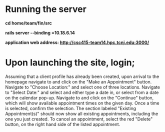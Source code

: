 # Running the server

 **cd home/team/fin/src**
 
 **rails server --binding =10.18.6.14**
 
 **application web address: http://csc415-team14.hpc.tcnj.edu:3000/**


# Upon launching the site, login;

Assuming that a client profile has already been created, upon arrival to the homepage navigate to and click on the "Make an Appointment" button.
Navigate to "Choose Location:" and select one of three locations.
Navigate to "Select Date:" and select and either type a date in, or select from a date on the calendar pop-up.
Navigate to and click on the "Continue" button, which will show available appointment times on the given day.
Once a time is selected, confirm the selection.
The section labeled "Existing Appointment(s)" should now show all existing appointments, including the one you just created.
To cancel an appointment, select the red "Delete" button, on the right hand side of the listed appointment.
